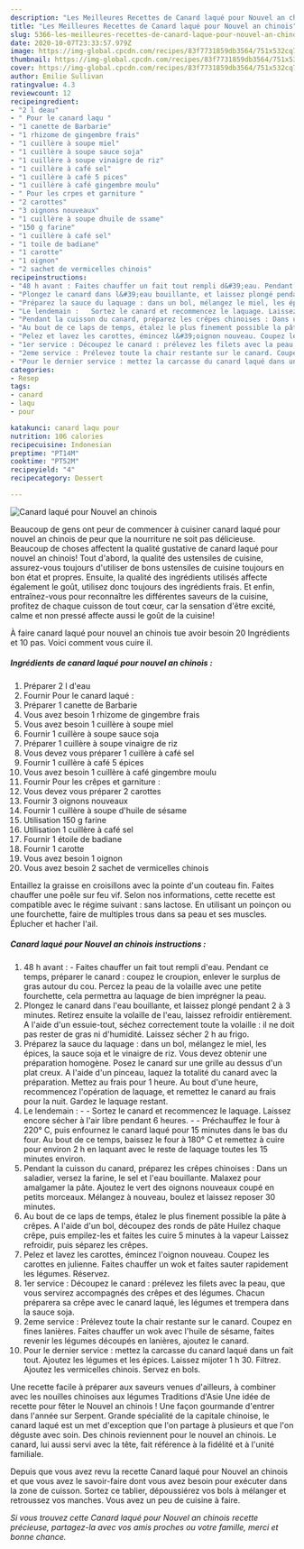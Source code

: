 ```yaml
---
description: "Les Meilleures Recettes de Canard laqué pour Nouvel an chinois"
title: "Les Meilleures Recettes de Canard laqué pour Nouvel an chinois"
slug: 5366-les-meilleures-recettes-de-canard-laque-pour-nouvel-an-chinois
date: 2020-10-07T23:33:57.979Z
image: https://img-global.cpcdn.com/recipes/83f7731859db3564/751x532cq70/canard-laque-pour-nouvel-an-chinois-photo-principale-de-la-recette.jpg
thumbnail: https://img-global.cpcdn.com/recipes/83f7731859db3564/751x532cq70/canard-laque-pour-nouvel-an-chinois-photo-principale-de-la-recette.jpg
cover: https://img-global.cpcdn.com/recipes/83f7731859db3564/751x532cq70/canard-laque-pour-nouvel-an-chinois-photo-principale-de-la-recette.jpg
author: Emilie Sullivan
ratingvalue: 4.3
reviewcount: 12
recipeingredient:
- "2 l deau"
- " Pour le canard laqu "
- "1 canette de Barbarie"
- "1 rhizome de gingembre frais"
- "1 cuillère à soupe miel"
- "1 cuillère à soupe sauce soja"
- "1 cuillère à soupe vinaigre de riz"
- "1 cuillère à café sel"
- "1 cuillère à café 5 pices"
- "1 cuillère à café gingembre moulu"
- " Pour les crpes et garniture "
- "2 carottes"
- "3 oignons nouveaux"
- "1 cuillère à soupe dhuile de ssame"
- "150 g farine"
- "1 cuillère à café sel"
- "1 toile de badiane"
- "1 carotte"
- "1 oignon"
- "2 sachet de vermicelles chinois"
recipeinstructions:
- "48 h avant : Faites chauffer un fait tout rempli d&#39;eau. Pendant ce temps, préparer le canard : coupez le croupion, enlever le surplus de gras autour du cou. Percez la peau de la volaille avec une petite fourchette, cela permettra au laquage de bien imprégner la peau."
- "Plongez le canard dans l&#39;eau bouillante, et laissez plongé pendant 2 à 3 minutes. Retirez ensuite la volaille de l&#39;eau, laissez refroidir entièrement. A l&#39;aide d&#39;un essuie-tout, séchez correctement toute la volaille : il ne doit pas rester de gras ni d&#39;humidité. Laissez sécher 2 h au frigo."
- "Préparez la sauce du laquage : dans un bol, mélangez le miel, les épices, la sauce soja et le vinaigre de riz. Vous devez obtenir une préparation homogène. Posez le canard sur une grille au dessus d&#39;un plat creux. A l&#39;aide d&#39;un pinceau, laquez la totalité du canard avec la préparation. Mettez au frais pour 1 heure. Au bout d&#39;une heure, recommencez l&#39;opération de laquage, et remettez le canard au frais pour la nuit. Gardez le laquage restant."
- "Le lendemain :   Sortez le canard et recommencez le laquage. Laissez encore sécher à l&#39;air libre pendant 6 heures.   Préchauffez le four à 220° C, puis enfournez le canard laqué pour 15 minutes dans le bas du four. Au bout de ce temps, baissez le four à 180° C et remettez à cuire pour environ 2 h en laquant avec le reste de laquage toutes les 15 minutes environ."
- "Pendant la cuisson du canard, préparez les crêpes chinoises : Dans un saladier, versez la farine, le sel et l&#39;eau bouillante. Malaxez pour amalgamer la pâte. Ajoutez le vert des oignons nouveaux coupé en petits morceaux. Mélangez à nouveau, boulez et laissez reposer 30 minutes."
- "Au bout de ce laps de temps, étalez le plus finement possible la pâte à crêpes. A l&#39;aide d&#39;un bol, découpez des ronds de pâte Huilez chaque crêpe, puis empilez-les et faites les cuire 5 minutes à la vapeur Laissez refroidir, puis séparez les crêpes."
- "Pelez et lavez les carottes, émincez l&#39;oignon nouveau. Coupez les carottes en julienne. Faites chauffer un wok et faites sauter rapidement les légumes. Réservez."
- "1er service : Découpez le canard : prélevez les filets avec la peau, que vous servirez accompagnés des crêpes et des légumes. Chacun préparera sa crêpe avec le canard laqué, les légumes et trempera dans la sauce soja."
- "2eme service : Prélevez toute la chair restante sur le canard. Coupez en fines lanières. Faites chauffer un wok avec l&#39;huile de sésame, faites revenir les légumes découpés en lanières, ajoutez le canard."
- "Pour le dernier service : mettez la carcasse du canard laqué dans un fait tout. Ajoutez les légumes et les épices. Laissez mijoter 1 h 30. Filtrez. Ajoutez les vermicelles chinois. Servez en bols."
categories:
- Resep
tags:
- canard
- laqu
- pour

katakunci: canard laqu pour 
nutrition: 106 calories
recipecuisine: Indonesian
preptime: "PT14M"
cooktime: "PT52M"
recipeyield: "4"
recipecategory: Dessert

---
```



![Canard laqué pour Nouvel an chinois](https://img-global.cpcdn.com/recipes/83f7731859db3564/751x532cq70/canard-laque-pour-nouvel-an-chinois-photo-principale-de-la-recette.jpg)

Beaucoup de gens ont peur de commencer à cuisiner canard laqué pour nouvel an chinois de peur que la nourriture ne soit pas délicieuse. Beaucoup de choses affectent la qualité gustative de canard laqué pour nouvel an chinois! Tout d'abord, la qualité des ustensiles de cuisine, assurez-vous toujours d'utiliser de bons ustensiles de cuisine toujours en bon état et propres. Ensuite, la qualité des ingrédients utilisés affecte également le goût, utilisez donc toujours des ingrédients frais. Et enfin, entraînez-vous pour reconnaître les différentes saveurs de la cuisine, profitez de chaque cuisson de tout cœur, car la sensation d'être excité, calme et non pressé affecte aussi le goût de la cuisine!

<!--inarticleads1-->

À faire canard laqué pour nouvel an chinois tue avoir besoin 20 Ingrédients et 10 pas. Voici comment vous cuire il.

##### Ingrédients de canard laqué pour nouvel an chinois :

1. Préparer 2 l d&#39;eau
1. Fournir  Pour le canard laqué :
1. Préparer 1 canette de Barbarie
1. Vous avez besoin 1 rhizome de gingembre frais
1. Vous avez besoin 1 cuillère à soupe miel
1. Fournir 1 cuillère à soupe sauce soja
1. Préparer 1 cuillère à soupe vinaigre de riz
1. Vous devez vous préparer 1 cuillère à café sel
1. Fournir 1 cuillère à café 5 épices
1. Vous avez besoin 1 cuillère à café gingembre moulu
1. Fournir  Pour les crêpes et garniture :
1. Vous devez vous préparer 2 carottes
1. Fournir 3 oignons nouveaux
1. Fournir 1 cuillère à soupe d&#39;huile de sésame
1. Utilisation 150 g farine
1. Utilisation 1 cuillère à café sel
1. Fournir 1 étoile de badiane
1. Fournir 1 carotte
1. Vous avez besoin 1 oignon
1. Vous avez besoin 2 sachet de vermicelles chinois


Entaillez la graisse en croisillons avec la pointe d&#39;un couteau fin. Faites chauffer une poêle sur feu vif. Selon nos informations, cette recette est compatible avec le régime suivant : sans lactose. En utilisant un poinçon ou une fourchette, faire de multiples trous dans sa peau et ses muscles. Éplucher et hacher l&#39;ail. 

<!--inarticleads2-->

##### Canard laqué pour Nouvel an chinois instructions :

1. 48 h avant : - Faites chauffer un fait tout rempli d&#39;eau. Pendant ce temps, préparer le canard : coupez le croupion, enlever le surplus de gras autour du cou. Percez la peau de la volaille avec une petite fourchette, cela permettra au laquage de bien imprégner la peau.
1. Plongez le canard dans l&#39;eau bouillante, et laissez plongé pendant 2 à 3 minutes. Retirez ensuite la volaille de l&#39;eau, laissez refroidir entièrement. A l&#39;aide d&#39;un essuie-tout, séchez correctement toute la volaille : il ne doit pas rester de gras ni d&#39;humidité. Laissez sécher 2 h au frigo.
1. Préparez la sauce du laquage : dans un bol, mélangez le miel, les épices, la sauce soja et le vinaigre de riz. Vous devez obtenir une préparation homogène. Posez le canard sur une grille au dessus d&#39;un plat creux. A l&#39;aide d&#39;un pinceau, laquez la totalité du canard avec la préparation. Mettez au frais pour 1 heure. Au bout d&#39;une heure, recommencez l&#39;opération de laquage, et remettez le canard au frais pour la nuit. Gardez le laquage restant.
1. Le lendemain : -  -  Sortez le canard et recommencez le laquage. Laissez encore sécher à l&#39;air libre pendant 6 heures. -  -  Préchauffez le four à 220° C, puis enfournez le canard laqué pour 15 minutes dans le bas du four. Au bout de ce temps, baissez le four à 180° C et remettez à cuire pour environ 2 h en laquant avec le reste de laquage toutes les 15 minutes environ.
1. Pendant la cuisson du canard, préparez les crêpes chinoises : Dans un saladier, versez la farine, le sel et l&#39;eau bouillante. Malaxez pour amalgamer la pâte. Ajoutez le vert des oignons nouveaux coupé en petits morceaux. Mélangez à nouveau, boulez et laissez reposer 30 minutes.
1. Au bout de ce laps de temps, étalez le plus finement possible la pâte à crêpes. A l&#39;aide d&#39;un bol, découpez des ronds de pâte Huilez chaque crêpe, puis empilez-les et faites les cuire 5 minutes à la vapeur Laissez refroidir, puis séparez les crêpes.
1. Pelez et lavez les carottes, émincez l&#39;oignon nouveau. Coupez les carottes en julienne. Faites chauffer un wok et faites sauter rapidement les légumes. Réservez.
1. 1er service : Découpez le canard : prélevez les filets avec la peau, que vous servirez accompagnés des crêpes et des légumes. Chacun préparera sa crêpe avec le canard laqué, les légumes et trempera dans la sauce soja.
1. 2eme service : Prélevez toute la chair restante sur le canard. Coupez en fines lanières. Faites chauffer un wok avec l&#39;huile de sésame, faites revenir les légumes découpés en lanières, ajoutez le canard.
1. Pour le dernier service : mettez la carcasse du canard laqué dans un fait tout. Ajoutez les légumes et les épices. Laissez mijoter 1 h 30. Filtrez. Ajoutez les vermicelles chinois. Servez en bols.


Une recette facile à préparer aux saveurs venues d&#39;ailleurs, à combiner avec les nouilles chinoises aux légumes Traditions d&#39;Asie Une idée de recette pour fêter le Nouvel an chinois ! Une façon gourmande d&#39;entrer dans l&#39;année sur Serpent. Grande spécialité de la capitale chinoise, le canard laqué est un met d&#39;exception que l&#39;on partage à plusieurs et que l&#39;on déguste avec soin. Des chinois reviennent pour le nouvel an chinois. Le canard, lui aussi servi avec la tête, fait référence à la fidélité et à l&#39;unité familiale. 

<!--inarticleads1-->

<p>
Depuis que vous avez revu la recette Canard laqué pour Nouvel an chinois et que vous avez le savoir-faire dont vous avez besoin pour exécuter dans la zone de cuisson. Sortez ce tablier, dépoussiérez vos bols à mélanger et retroussez vos manches. Vous avez un peu de cuisine à faire.
</p>

<p>
<i>Si vous trouvez cette Canard laqué pour Nouvel an chinois recette précieuse, partagez-la avec vos amis proches ou votre famille, merci et bonne chance.</i>
</p>
